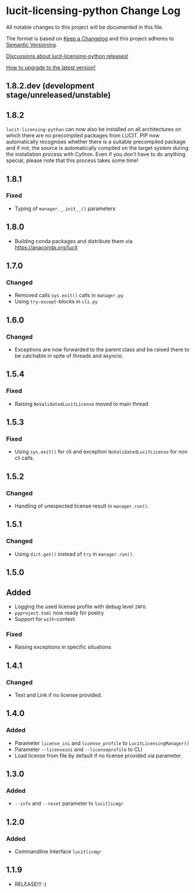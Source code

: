 # lucit-licensing-python Change Log

All notable changes to this project will be documented in this file.

The format is based on [Keep a Changelog](http://keepachangelog.com/) and this project adheres to 
[Semantic Versioning](http://semver.org/).

[Discussions about lucit-licensing-python releases!](https://github.com/LUCIT-Systems-and-Development/lucit-licensing-python/discussions/categories/releases)

[How to upgrade to the latest version!](https://lucit-licensing-python.docs.lucit.tech/readme.html#installation-and-upgrade)

## 1.8.2.dev (development stage/unreleased/unstable)

## 1.8.2
`lucit-licensing-python` can now also be installed on all architectures on which there are no precompiled packages from 
LUCIT. PIP now automatically recognises whether there is a suitable precompiled package and if not, the source is 
automatically compiled on the target system during the installation process with Cython. Even if you don't have to do 
anything special, please note that this process takes some time!

## 1.8.1
### Fixed
- Typing of `manager.__init__()` parameters

## 1.8.0
- Building conda packages and distribute them via https://anaconda.org/lucit

## 1.7.0
### Changed
- Removed calls `sys.exit()` calls in `manager.py`
- Using `try-except`-blocks in `cli.py`

## 1.6.0
### Changed
- Exceptions are now forwarded to the parent class and be raised there to be catchable in spite of threads and asyncio.

## 1.5.4
### Fixed
- Raising `NoValidatedLucitLicense` moved to main thread 

## 1.5.3
### Fixed
- Using `sys.exit()` for cli and exception `NoValidatedLucitLicense` for non cli calls.

## 1.5.2
### Changed
- Handling of unexpected license result in `manager.run()`.

## 1.5.1
### Changed 
- Using `dict.get()` instead of `try` in `manager.run()`.

## 1.5.0
## Added
- Logging the used license profile with debug level `INFO`.
- `pyproject.toml` now ready for poetry
- Support for `with`-context
### Fixed
- Raising exceptions in specific situations

## 1.4.1
### Changed
- Text and Link if no license provided.

## 1.4.0
### Added
- Parameter `license_ini` and `license_profile` to `LucitLicensingManager()`
- Parameter `--licenseini` and `--licenseprofile` to CLI
- Load license from file by default if no license provided via parameter.

## 1.3.0
### Added
- `--info` and `--reset` parameter to `lucitlicmgr`

## 1.2.0
### Added
- Commandline Interface `lucitlicmgr`

## 1.1.9
- RELEASE!!! :)
